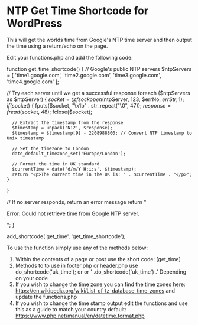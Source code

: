 # NTP Get Time Shortcode for WordPress

This will get the worlds time from Google's NTP time server and then output the time using a return/echo on the page. 

Edit your functions.php and add the following code:

function get_time_shortcode() {
  // Google's public NTP servers
  $ntpServers = [
    'time1.google.com',
    'time2.google.com',
    'time3.google.com',
    'time4.google.com'
  ];

  // Try each server until we get a successful response
  foreach ($ntpServers as $ntpServer) {
    $socket = @fsockopen($ntpServer, 123, $errNo, $errStr, 1);
    if ($socket) {
      fputs($socket, "\x1b" . str_repeat("\0", 47));
      $response = fread($socket, 48);
      fclose($socket);

      // Extract the timestamp from the response
      $timestamp = unpack('N12', $response);
      $timestamp = $timestamp[9] - 2208988800; // Convert NTP timestamp to Unix timestamp

      // Set the timezone to London
      date_default_timezone_set('Europe/London');

      // Format the time in UK standard
      $currentTime = date('d/m/Y H:i:s', $timestamp);
      return "<p>The current time in the UK is: " . $currentTime . "</p>";
    }
  }

  // If no server responds, return an error message
  return "<p>Error: Could not retrieve time from Google NTP server.</p>";
}

add_shortcode('get_time', 'get_time_shortcode');

To use the function simply use any of the methods below:

1. Within the contents of a page or post use the short code: [get_time]
2. Methods to to use in footer.php or header.php use do_shortcode('uk_time'); or <?= do_shortcode('uk_time'); ?> or ' .do_shortcode('uk_time') .' Depending on your code
3. If you wish to change the time zone you can find the time zones here: https://en.wikipedia.org/wiki/List_of_tz_database_time_zones and update the functions.php
4. If you wish to change the time stamp output edit the functions and use this as a guide to match your country default: https://www.php.net/manual/en/datetime.format.php
